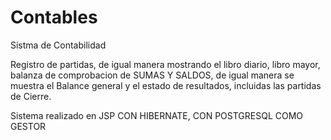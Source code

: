 # Contables
Sistma de Contabilidad

Registro de partidas, de igual manera mostrando el libro diario, libro mayor, balanza de comprobacion de SUMAS Y SALDOS, de igual manera
se muestra el Balance general y el estado de resultados, incluidas las partidas de Cierre.

Sistema realizado en JSP CON HIBERNATE, CON POSTGRESQL COMO GESTOR  

